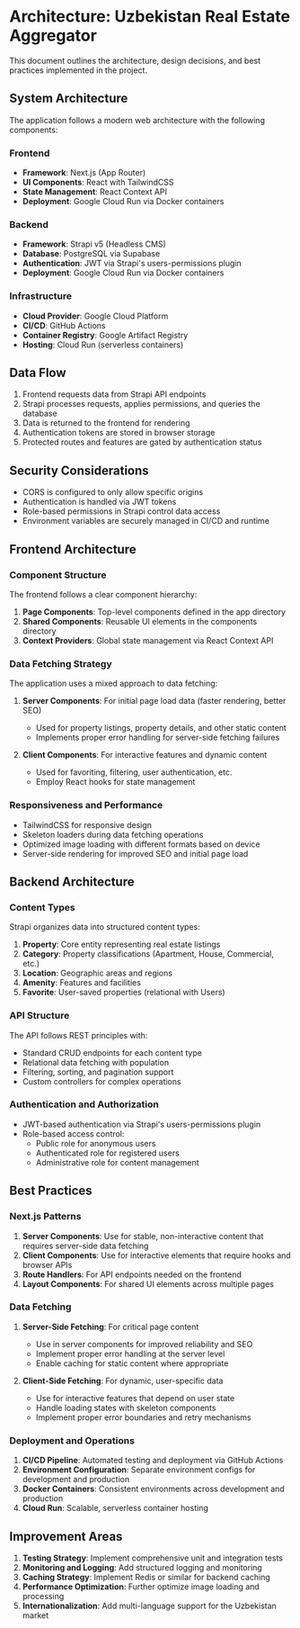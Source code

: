 # Architecture: Uzbekistan Real Estate Aggregator

This document outlines the architecture, design decisions, and best practices implemented in the project.

## System Architecture

The application follows a modern web architecture with the following components:

### Frontend
- **Framework**: Next.js (App Router)
- **UI Components**: React with TailwindCSS
- **State Management**: React Context API
- **Deployment**: Google Cloud Run via Docker containers

### Backend
- **Framework**: Strapi v5 (Headless CMS)
- **Database**: PostgreSQL via Supabase
- **Authentication**: JWT via Strapi's users-permissions plugin
- **Deployment**: Google Cloud Run via Docker containers

### Infrastructure
- **Cloud Provider**: Google Cloud Platform
- **CI/CD**: GitHub Actions
- **Container Registry**: Google Artifact Registry
- **Hosting**: Cloud Run (serverless containers)

## Data Flow

1. Frontend requests data from Strapi API endpoints
2. Strapi processes requests, applies permissions, and queries the database
3. Data is returned to the frontend for rendering
4. Authentication tokens are stored in browser storage
5. Protected routes and features are gated by authentication status

## Security Considerations

- CORS is configured to only allow specific origins
- Authentication is handled via JWT tokens
- Role-based permissions in Strapi control data access
- Environment variables are securely managed in CI/CD and runtime

## Frontend Architecture

### Component Structure

The frontend follows a clear component hierarchy:

1. **Page Components**: Top-level components defined in the app directory
2. **Shared Components**: Reusable UI elements in the components directory
3. **Context Providers**: Global state management via React Context API

### Data Fetching Strategy

The application uses a mixed approach to data fetching:

1. **Server Components**: For initial page load data (faster rendering, better SEO)
   - Used for property listings, property details, and other static content
   - Implements proper error handling for server-side fetching failures

2. **Client Components**: For interactive features and dynamic content
   - Used for favoriting, filtering, user authentication, etc.
   - Employ React hooks for state management

### Responsiveness and Performance

- TailwindCSS for responsive design
- Skeleton loaders during data fetching operations
- Optimized image loading with different formats based on device
- Server-side rendering for improved SEO and initial page load

## Backend Architecture

### Content Types

Strapi organizes data into structured content types:

1. **Property**: Core entity representing real estate listings
2. **Category**: Property classifications (Apartment, House, Commercial, etc.)
3. **Location**: Geographic areas and regions
4. **Amenity**: Features and facilities
5. **Favorite**: User-saved properties (relational with Users)

### API Structure

The API follows REST principles with:

- Standard CRUD endpoints for each content type
- Relational data fetching with population
- Filtering, sorting, and pagination support
- Custom controllers for complex operations

### Authentication and Authorization

- JWT-based authentication via Strapi's users-permissions plugin
- Role-based access control:
  - Public role for anonymous users
  - Authenticated role for registered users
  - Administrative role for content management

## Best Practices

### Next.js Patterns

1. **Server Components**: Use for stable, non-interactive content that requires server-side data fetching
2. **Client Components**: Use for interactive elements that require hooks and browser APIs
3. **Route Handlers**: For API endpoints needed on the frontend
4. **Layout Components**: For shared UI elements across multiple pages

### Data Fetching

1. **Server-Side Fetching**: For critical page content
   - Use in server components for improved reliability and SEO
   - Implement proper error handling at the server level
   - Enable caching for static content where appropriate

2. **Client-Side Fetching**: For dynamic, user-specific data
   - Use for interactive features that depend on user state
   - Handle loading states with skeleton components
   - Implement proper error boundaries and retry mechanisms

### Deployment and Operations

1. **CI/CD Pipeline**: Automated testing and deployment via GitHub Actions
2. **Environment Configuration**: Separate environment configs for development and production
3. **Docker Containers**: Consistent environments across development and production
4. **Cloud Run**: Scalable, serverless container hosting

## Improvement Areas

1. **Testing Strategy**: Implement comprehensive unit and integration tests
2. **Monitoring and Logging**: Add structured logging and monitoring
3. **Caching Strategy**: Implement Redis or similar for backend caching
4. **Performance Optimization**: Further optimize image loading and processing
5. **Internationalization**: Add multi-language support for the Uzbekistan market
